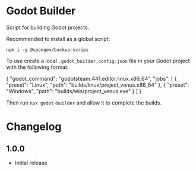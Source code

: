 #  Godot Builder

Script for building Godot projects.

Recommended to install as a global script:
```
npm i -g @spongex/backup-scrips
```

To use create a local `.godot_builder_config.json` file in your Godot project with the following format:

{
  "godot_command": "godotsteam.441.editor.linux.x86_64",
  "jobs": [
    {
      "preset": "Linux",
      "path": "builds/linux/project_venus.x86_64"
    },
    {
      "preset": "Windows",
      "path": "builds/win/project_venus.exe"
    }
  ]
}

Then run `npx godot-builder` and allow it to complete the builds.

# Changelog

## 1.0.0
- Initial release
